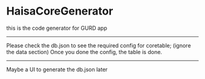 # HaisaCoreGenerator
this is the code generator for GURD app

************************
Please check the db.json to see the required config for coretable; (ignore the data section)
Once you done the config, the table is done.

***********************
Maybe a UI to generate the db.json later
